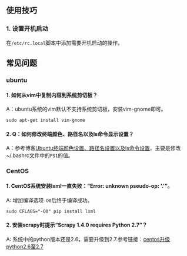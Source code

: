 ## 使用技巧

### 1. 设置开机启动
在`/etc/rc.local`脚本中添加需要开机启动的操作。

## 常见问题

### ubuntu

#### 1. 如何从vim中复制内容到系统剪切板？
A：ubuntu系统的vim默认不支持系统剪切板，安装vim-gnome即可。
```
sudo apt-get install vim-gnome
```

#### 2. Q：如何修改终端颜色、路径名以及ls命令显示设置？
A：参考博客[Ubuntu终端颜色设置、路径名设置以及ls命令设置](http://blog.sina.com.cn/s/blog_65a8ab5d0101g6cf.html)，主要是修改\~/.bashrc文件中的`PS1`的值。

### CentOS

#### 1. CentOS系统安装lxml一直失败：“Error: unknown pseudo-op: '.'”。
A: 增加编译选项`-O0`后终于编译成功。
```
sudo CFLAGS="-O0" pip install lxml
```

#### 2. 安装scrapy时提示“Scrapy 1.4.0 requires Python 2.7”？
A: 系统中的python版本还是2.6，需要升级到2.7.参考链接：[centos升级python2.6至2.7](https://zhuanlan.zhihu.com/p/22008289)

